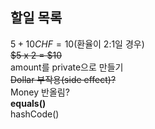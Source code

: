 ## 할일 목록

$5 + 10CHF = 10$(환율이 2:1일 경우)   
~~$5 x 2 = $10~~   
amount를 private으로 만들기   
~~Dollar 부작용(side effect)?~~   
Money 반올림?   
**equals()**   
hashCode()